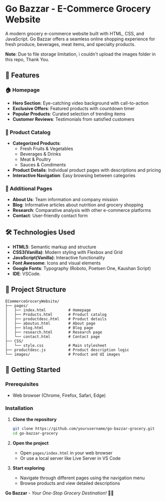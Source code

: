 # Go Bazzar - E-Commerce Grocery Website

A modern grocery e-commerce website built with HTML, CSS, and JavaScript. Go Bazzar offers a seamless online shopping experience for fresh produce, beverages, meat items, and specialty products.

**Note**:
Due to file storage limitation, i couldn't upload the images folder in this repo, Thank You.

## 🌟 Features

### 🏠 Homepage
- **Hero Section**: Eye-catching video background with call-to-action
- **Exclusive Offers**: Featured products with countdown timer
- **Popular Products**: Curated selection of trending items
- **Customer Reviews**: Testimonials from satisfied customers

### 🛒 Product Catalog
- **Categorized Products**: 
  - Fresh Fruits & Vegetables
  - Beverages & Drinks
  - Meat & Poultry
  - Sauces & Condiments
- **Product Details**: Individual product pages with descriptions and pricing
- **Interactive Navigation**: Easy browsing between categories

### 📱 Additional Pages
- **About Us**: Team information and company mission
- **Blog**: Informative articles about nutrition and grocery shopping
- **Research**: Comparative analysis with other e-commerce platforms
- **Contact**: User-friendly contact form 

## 🛠️ Technologies Used

- **HTML5**: Semantic markup and structure
- **CSS3(Vanilla)**: Modern styling with Flexbox and Grid
- **JavaScript(Vanilla)**: Interactive functionality 
- **Font Awesome**: Icons and visual elements
- **Google Fonts**: Typography (Roboto, Poetsen One, Kaushan Script)
- **IDE**: VSCode.

## 📁 Project Structure

```
ECommerceGroceryWebsite/
├── pages/
│   ├── index.html          # Homepage
│   ├── Products.html       # Product catalog
│   ├── productdesc.html    # Product details
│   ├── aboutus.html        # About page
│   ├── blog.html           # Blog page
│   ├── research.html       # Research page
│   └── contact.html        # Contact page
├── CSS/
│   └── style.css           # Main stylesheet
├── productdesc.js          # Product description logic
└── images/                 # Product and UI images
```

## 🚀 Getting Started

### Prerequisites
- Web browser (Chrome, Firefox, Safari, Edge)


### Installation

1. **Clone the repository**
   ```bash
   git clone https://github.com/yourusername/go-bazzar-grocery.git
   cd go-bazzar-grocery
   ```

2. **Open the project**
   - Open `pages/index.html` in your web browser
   - Or use a local server like Live Server in VS Code

3. **Start exploring**
   - Navigate through different pages using the navigation menu
   - Browse products and view detailed descriptions

**Go Bazzar** - *Your One-Stop Grocery Destination!* 🛒✨
```

